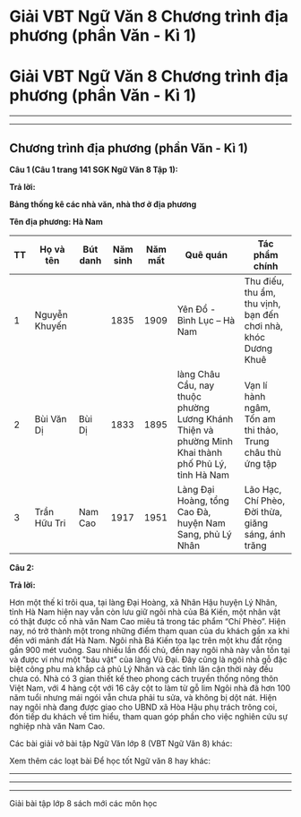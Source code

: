 # Giải VBT Ngữ Văn 8 Chương trình địa phương (phần Văn - Kì 1)

# Giải VBT Ngữ Văn 8 Chương trình địa phương (phần Văn - Kì 1)

* * *

* * *

## Chương trình địa phương (phần Văn - Kì 1)

**Câu 1 (Câu 1 trang 141 SGK Ngữ Văn 8 Tập 1):**

**Trả lời:**

**Bảng thống kê các nhà văn, nhà thơ ở địa phương**

**Tên địa phương: Hà Nam**

TT | Họ và tên | Bút danh | Năm sinh | Năm mất|  Quê quán | Tác phẩm chính   
---|---|---|---|---|---|---  
1|  Nguyễn Khuyến |  | 1835 | 1909 | Yên Đổ - Bình Lục – Hà Nam | Thu điếu, thu ẩm, thu vịnh, bạn đến chơi nhà, khóc Dương Khuê   
2 | Bùi Văn Dị | Bùi Dị | 1833 | 1895 | làng Châu Cầu, nay thuộc phường Lương Khánh Thiện và phường Minh Khai thành phố Phủ Lý, tỉnh Hà Nam | Vạn lí hành ngâm, Tốn am thi thảo, Trung châu thù ứng tập   
3 | Trần Hữu Tri | Nam Cao | 1917|  1951 | Làng Đại Hoàng, tổng Cao Đà, huyện Nam Sang, phủ Lý Nhân | Lão Hạc, Chí Phèo, Đời thừa, giăng sáng, ánh trăng   
  
**Câu 2:**

**Trả lời:**

Hơn một thế kỉ trôi qua, tại làng Đại Hoàng, xã Nhân Hậu huyện Lý Nhân, tỉnh Hà Nam hiện nay vẫn còn lưu giữ ngôi nhà của Bá Kiến, một nhân vật có thật được cố nhà văn Nam Cao miêu tả trong tác phẩm “Chí Phèo”. Hiện nay, nó trở thành một trong những điểm tham quan của du khách gần xa khi đến với mảnh đất Hà Nam. Ngôi nhà Bá Kiến tọa lạc trên một khu đất rộng gần 900 mét vuông. Sau nhiều lần đổi chủ, đến nay ngôi nhà này vẫn tồn tại và được ví như một "báu vật" của làng Vũ Đại. Đây cũng là ngôi nhà gỗ đặc biệt công phu mà khắp cả phủ Lý Nhân và các tỉnh lân cận thời này đều chưa có. Nhà có 3 gian thiết kế theo phong cách truyền thống nông thôn Việt Nam, với 4 hàng cột với 16 cây cột to làm từ gỗ lim Ngôi nhà đã hơn 100 năm tuổi nhưng mái ngói vẫn chưa phải tu sửa, và không bị dột nát. Hiện nay ngôi nhà đang được giao cho UBND xã Hòa Hậu phụ trách trông coi, đón tiếp du khách về tìm hiểu, tham quan góp phần cho việc nghiên cứu sự nghiệp nhà văn Nam Cao. 

Các bài giải vở bài tập Ngữ Văn lớp 8 (VBT Ngữ Văn 8) khác:

Xem thêm các loạt bài Để học tốt Ngữ văn 8 hay khác:

* * *

* * *

* * *

Giải bài tập lớp 8 sách mới các môn học
